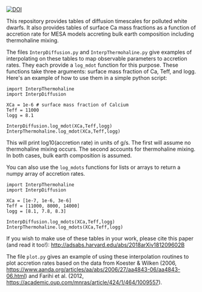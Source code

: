 
[![DOI](https://zenodo.org/badge/162072477.svg)](https://zenodo.org/badge/latestdoi/162072477)

This repository provides tables of diffusion timescales for polluted white dwarfs.
It also provides tables of surface Ca mass fractions as a function of accretion rate for MESA models accreting bulk earth composition including thermohaline mixing.

The files `InterpDiffusion.py` and `InterpThermohaline.py` give examples of interpolating on these tables to map observable parameters to accretion rates. They each provide a `log_mdot` function for this purpose. These functions take three arguments: surface mass fraction of Ca, Teff, and logg. Here's an example of how to use them in a simple python script:

	import InterpThermohaline
	import InterpDiffusion
	
	XCa = 1e-6 # surface mass fraction of Calcium
	Teff = 11000
	logg = 8.1
	
	InterpDiffusion.log_mdot(XCa,Teff,logg)
	InterpThermohaline.log_mdot(XCa,Teff,logg)
	
This will print log10(accretion rate) in units of g/s. The first will assume no thermohaline mixing occurs. The second accounts for thermohaline mixing. In both cases, bulk earth composition is assumed.

You can also use the `log_mdots` functions for lists or arrays to return a numpy array of accretion rates.

	import InterpThermohaline
	import InterpDiffusion
	
	XCa = [1e-7, 1e-6, 3e-6]
	Teff = [11000, 8000, 14000]
	logg = [8.1, 7.8, 8.3]
	
	InterpDiffusion.log_mdots(XCa,Teff,logg)
	InterpThermohaline.log_mdots(XCa,Teff,logg)

If you wish to make use of these tables in your work, please cite this paper (and read it too!): http://adsabs.harvard.edu/abs/2018arXiv181209602B


The file `plot.py` gives an example of using these interpolation routines to plot accretion rates based on the data from Koester & Wilken (2006, https://www.aanda.org/articles/aa/abs/2006/27/aa4843-06/aa4843-06.html) and Farihi et al. (2012, https://academic.oup.com/mnras/article/424/1/464/1009557).
